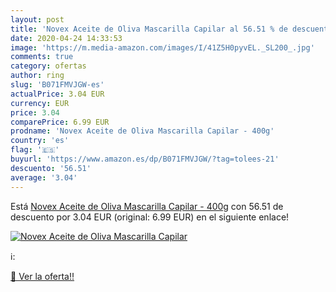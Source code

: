 ```yaml
---
layout: post
title: 'Novex Aceite de Oliva Mascarilla Capilar al 56.51 % de descuento'
date: 2020-04-24 14:33:53
image: 'https://m.media-amazon.com/images/I/41Z5H0pyvEL._SL200_.jpg'
comments: true
category: ofertas
author: ring
slug: 'B071FMVJGW-es'
actualPrice: 3.04 EUR
currency: EUR
price: 3.04
comparePrice: 6.99 EUR
prodname: 'Novex Aceite de Oliva Mascarilla Capilar - 400g'
country: 'es'
flag: '🇪🇸'
buyurl: 'https://www.amazon.es/dp/B071FMVJGW/?tag=tolees-21'
descuento: '56.51'
average: '3.04'
---
```


Está [Novex Aceite de Oliva Mascarilla Capilar - 400g](https://www.amazon.es/dp/B071FMVJGW/?tag=tolees-21) con 56.51 de descuento por 3.04 EUR (original: 6.99 EUR) en el siguiente enlace!

[![Novex Aceite de Oliva Mascarilla Capilar](https://m.media-amazon.com/images/I/41Z5H0pyvEL._SL200_.jpg)](https://www.amazon.es/dp/B071FMVJGW/?tag=tolees-21)

ℹ️:


[🛒 Ver la oferta!!](https://www.amazon.es/dp/B071FMVJGW/?tag=tolees-21)
